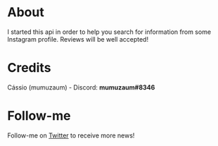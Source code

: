 # About
  I started this api in order to help you search for information from some Instagram profile. 
   Reviews will be well accepted!

# Credits
 Cássio (mumuzaum) - Discord: **mumuzaum#8346**
 
 # Follow-me
 Follow-me on [Twitter](https://twitter.com/mumuzaum) to receive more news!
 
 
